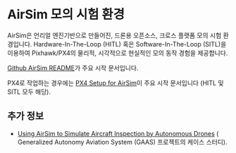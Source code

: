 # AirSim 모의 시험 환경

AirSim은 언리얼 엔진기반으로 만들어진, 드론용 오픈소스, 크로스 플랫폼 모의 시험 환경입니다. Hardware-In-The-Loop \(HITL\) 혹은 Software-In-The-Loop \(SITL\)을 이용하여 Pixhawk/PX4의  물리적, 시각적으로 현실적인 모의 동작 경험을 제공합니다.

[Github AirSim README](https://github.com/Microsoft/AirSim/blob/master/README.md)가 주요 시작 문서입니다.

PX4로 작업하는 경우에는 [PX4 Setup for AirSim](https://github.com/Microsoft/AirSim/blob/master/docs/px4_setup.md)이 주요 시작 문서입니다 (HITL 및 SITL 모두 해당).

## 추가 정보

* [Using AirSim to Simulate Aircraft Inspection by Autonomous Drones](https://github.com/generalized-intelligence/GAAS/tree/master/demo/case_study_1?fbclid=IwAR2JO0LPesA5z313sA2QGm1t01bb4wn0Xpz_JkD7Z1s3nombJWHyTZdLuMA) ( Generalized Autonomy Aviation System (GAAS) 프로젝트의 케이스 스터디).
